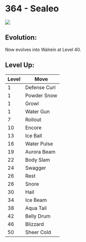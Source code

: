 # 364 - Sealeo
![][364]

## Evolution:
Now evolves into Walrein at Level 40.

## Level Up:

Level | Move
---   | ---
  1   | Defense Curl
  1   | Powder Snow
  1   | Growl
  1   | Water Gun
  7   | Rollout
 10   | Encore
 13   | Ice Ball
 16   | Water Pulse
 19   | Aurora Beam
 22   | Body Slam
 24   | Swagger
 26   | Rest
 26   | Snore
 30   | Hail
 34   | Ice Beam
 38   | Aqua Tail
 42   | Belly Drum
 46   | Blizzard
 50   | Sheer Cold



[364]: /img/pokemon/364.png
